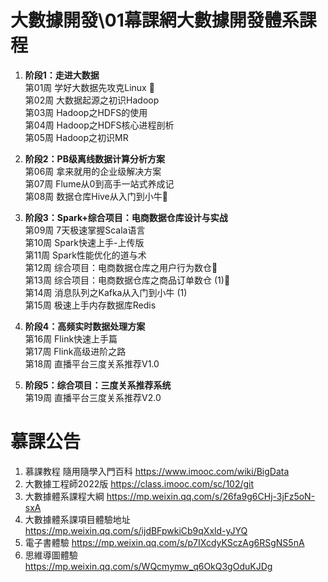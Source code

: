 
# 大數據開發\01幕課網大數據開發體系課程   
   
1. **阶段1：走进大数据**  
第01周 学好大数据先攻克Linux :doughnut:   
第02周 大数据起源之初识Hadoop   
第03周 Hadoop之HDFS的使用    
第04周 Hadoop之HDFS核心进程剖析  
第05周 Hadoop之初识MR      
    
2. **阶段2：PB级离线数据计算分析方案**   
第06周 拿来就用的企业级解决方案   
第07周 Flume从0到高手一站式养成记   
第08周 数据仓库Hive从入门到小牛:doughnut:      
   
3. **阶段3：Spark+综合项目：电商数据仓库设计与实战**      
第09周 7天极速掌握Scala语言   
第10周 Spark快速上手-上传版   
第11周 Spark性能优化的道与术   
第12周 综合项目：电商数据仓库之用户行为数仓:doughnut:    
第13周 综合项目：电商数据仓库之商品订单数仓 (1):doughnut:    
第14周 消息队列之Kafka从入门到小牛 (1)    
第15周 极速上手内存数据库Redis   

4. **阶段4：高频实时数据处理方案**    
第16周 Flink快速上手篇   
第17周 Flink高级进阶之路   
第18周 直播平台三度关系推荐V1.0   
    
5. **阶段5：综合项目：三度关系推荐系统**   
第19周 直播平台三度关系推荐V2.0   
   
    
   
# 慕課公告   
1. 慕課教程 隨用隨學入門百科 https://www.imooc.com/wiki/BigData   
2. 大數據工程師2022版 https://class.imooc.com/sc/102/git    
3. 大數據體系課程大綱 https://mp.weixin.qq.com/s/26fa9g6CHj-3jFz5oN-sxA 
4. 大數據體系課項目體驗地址 https://mp.weixin.qq.com/s/ijdBFpwkiCb9qXxld-yJYQ 
5. 電子書體驗 https://mp.weixin.qq.com/s/p7IXcdyKSczAg6RSgNS5nA
6. 思維導圖體驗 https://mp.weixin.qq.com/s/WQcmymw_q6OkQ3gOduKJDg
